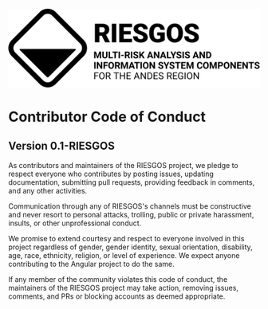 ![RIESGOS Logo](src/assets/logos/riesgos_base_small_en.svg "RIESGOS Logo")

# Contributor Code of Conduct
## Version 0.1-RIESGOS

As contributors and maintainers of the RIESGOS project, we pledge to respect everyone who contributes by posting issues, updating documentation, submitting pull requests, providing feedback in comments, and any other activities.

Communication through any of RIESGOS's channels must be constructive and never resort to personal attacks, trolling, public or private harassment, insults, or other unprofessional conduct.

We promise to extend courtesy and respect to everyone involved in this project regardless of gender, gender identity, sexual orientation, disability, age, race, ethnicity, religion, or level of experience. We expect anyone contributing to the Angular project to do the same.

If any member of the community violates this code of conduct, the maintainers of the RIESGOS project may take action, removing issues, comments, and PRs or blocking accounts as deemed appropriate.

